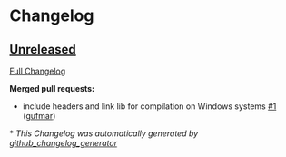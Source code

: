 # Changelog

## [Unreleased](https://github.com/ilap/bip32-ed25519/tree/HEAD)

[Full Changelog](https://github.com/ilap/bip32-ed25519/compare/ef3f45bde71d236371ad7dfa1bb7e3d7efcb85b1...HEAD)

**Merged pull requests:**

- include headers and link lib for compilation on Windows systems [\#1](https://github.com/ilap/BIP32-Ed25519/pull/1) ([gufmar](https://github.com/gufmar))



\* *This Changelog was automatically generated by [github_changelog_generator](https://github.com/github-changelog-generator/github-changelog-generator)*
